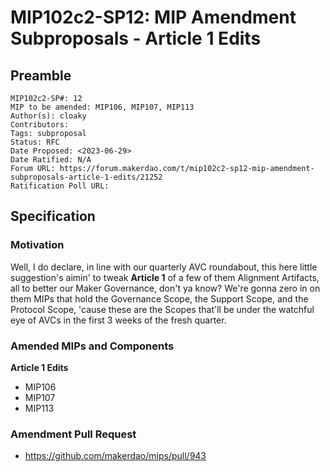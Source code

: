 # MIP102c2-SP12: MIP Amendment Subproposals - Article 1 Edits

## Preamble

```
MIP102c2-SP#: 12
MIP to be amended: MIP106, MIP107, MIP113
Author(s): cloaky
Contributors:
Tags: subproposal
Status: RFC
Date Proposed: <2023-06-29>
Date Ratified: N/A
Forum URL: https://forum.makerdao.com/t/mip102c2-sp12-mip-amendment-subproposals-article-1-edits/21252
Ratification Poll URL:
```

## Specification

### Motivation

Well, I do declare, in line with our quarterly AVC roundabout, this here little suggestion's aimin' to tweak **Article 1** of a few of them Alignment Artifacts, all to better our Maker Governance, don't ya know? We're gonna zero in on them MIPs that hold the Governance Scope, the Support Scope, and the Protocol Scope, 'cause these are the Scopes that'll be under the watchful eye of AVCs in the first 3 weeks of the fresh quarter.

### Amended MIPs and Components

**Article 1 Edits**
* MIP106
* MIP107
* MIP113


### Amendment Pull Request

* <https://github.com/makerdao/mips/pull/943>
